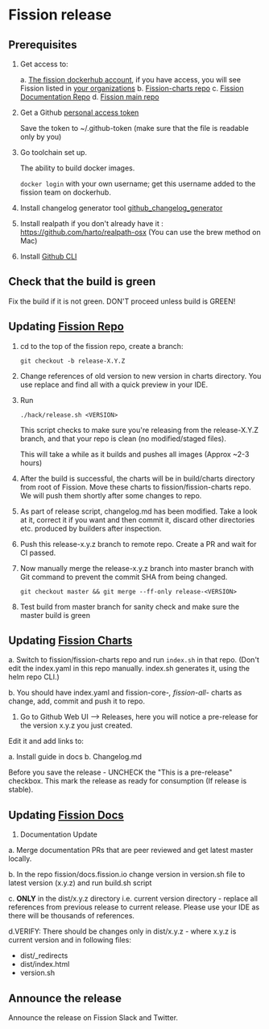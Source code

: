 # Fission release

## Prerequisites

1. Get access to:

   a. [The fission dockerhub account](https://hub.docker.com/r/fission/), if you have access, you will see Fission listed in [your organizations](https://hub.docker.com/organizations/)
   b. [Fission-charts repo](https://github.com/fission/fission-charts)
   c. [Fission Documentation Repo](https://github.com/fission/docs.fission.io)
   d. [Fission main repo](https://github.com/fission/fission)

2. Get a Github [personal access token](https://help.github.com/articles/creating-a-personal-access-token-for-the-command-line/)

   Save the token to ~/.github-token (make sure that the file is readable only by you)

3. Go toolchain set up.

   The ability to build docker images.

   `docker login` with your own username; get this username added to
   the fission team on dockerhub.

4. Install changelog generator tool [github_changelog_generator](https://github.com/github-changelog-generator/github-changelog-generator)

5. Install realpath if you don't already have it : https://github.com/harto/realpath-osx (You can use the brew method on Mac)

6. Install [Github CLI](https://cli.github.com/)

## Check that the build is green

Fix the build if it is not green. DON'T proceed unless build is GREEN!

## Updating [Fission Repo](https://github.com/fission/fission)

1. cd to the top of the fission repo, create a branch:

   ```shell
   git checkout -b release-X.Y.Z
   ```

2. Change references of old version to new version in charts directory. You use replace and find all with a quick preview in your IDE.

3. Run

   `./hack/release.sh <VERSION>`

   This script checks to make sure you're releasing from the release-X.Y.Z
   branch, and that your repo is clean (no modified/staged files).

   This will take a while as it builds and pushes all images (Approx ~2-3 hours)

4. After the build is successful, the charts will be in build/charts directory from root of Fission. Move these charts to fission/fission-charts repo. We will push them shortly after some changes to repo.

5. As part of release script, changelog.md has been modified. Take a look at it, correct it if you want and then commit it, discard other directories etc. produced by builders after inspection.

6. Push this release-x.y.z branch to remote repo. Create a PR and wait for CI passed.

7. Now manually merge the release-x.y.z branch into master branch with Git command to prevent the commit SHA from being changed.

    `git checkout master && git merge --ff-only release-<VERSION>`

8. Test build from master branch for sanity check and make sure the master build is green

## Updating [Fission Charts](https://github.com/fission/fission-charts)

a. Switch to fission/fission-charts repo and run `index.sh` in that repo.  (Don't edit the index.yaml in this repo manually.  index.sh generates it, using the helm repo CLI.)

b. You should have index.yaml and fission-core-*, fission-all-* charts as change, add, commit and push it to repo.

1. Go to Github Web UI --> Releases, here you will notice a pre-release for the version x.y.z you just created.

Edit it and add links to:

a. Install guide in docs
b. Changelog.md

Before you save the release - UNCHECK the "This is a pre-release" checkbox. This mark the release as ready for consumption (If release is stable).

## Updating [Fission Docs](https://github.com/fission/docs.fission.io)

1. Documentation Update

a. Merge documentation PRs that are peer reviewed and get latest master locally.

b. In the repo fission/docs.fission.io change version in version.sh file to latest version (x.y.z) and run build.sh script

c. **ONLY** in the dist/x.y.z directory i.e. current version directory - replace all references from previous release to current release. Please use your IDE as there will be thousands of references.

d.VERIFY: There should be changes only in dist/x.y.z - where x.y.z is current version and in following files:

- dist/_redirects
- dist/index.html
- version.sh

## Announce the release

Announce the release on Fission Slack and Twitter.
